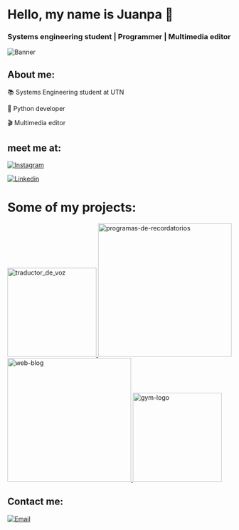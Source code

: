 # Hello, my name is Juanpa 👋
### Systems engineering student | Programmer | Multimedia editor

![Banner](https://github.com/user-attachments/assets/5d1119d4-1b9b-46a2-b717-3a405318471b)


## About me:

📚 Systems Engineering student at UTN

🐍 Python developer

🎬 Multimedia editor

## meet me at:
[![Instagram](https://img.shields.io/badge/Instagram-IamJuanpax-00FFFF?style=for-the-badge&logo=instagram&logoColor=white&labelColor=101010)](https://www.instagram.com/iamjuanpax/)

[![Linkedin](https://img.shields.io/badge/Linkedin-IamJuanpax-00FFFF?style=for-the-badge&logo=linkedin&logoColor=white&labelColor=101010)](https://www.linkedin.com/in/juan-pablo-britos/)

# Some of my projects:

<a href="https://github.com/IamJuanpax/Traductor-de-voz">
    <img src="https://github.com/user-attachments/assets/d2e1b463-9a7d-48cc-8c94-be74084fea36" alt="traductor_de_voz" width="200" />
</a>

<a href="https://github.com/IamJuanpax/API_de_tareas">
  <img src="https://github.com/user-attachments/assets/1a9ad049-9718-44e6-b75a-de8f2bc90157" alt="programas-de-recordatorios" width="300" />
</a>

<a href="https://github.com/IamJuanpax/Web-Blog">
  <img src="https://github.com/user-attachments/assets/5314c538-28b1-412c-a15d-f43ac4e22cdb" alt="web-blog" width="278" />
</a>

<a href="https://github.com/IamJuanpax/Gym-Web">
  <img src="https://github.com/user-attachments/assets/9bd23e58-c656-492c-836c-2d038a1addbd" alt="gym-logo" width="200" />
</a>


## Contact me:

[![Email](https://img.shields.io/badge/Email-Send_me_message-orange?style=for-the-badge&logo=gmail&logoColor=white&labelColor=101010)](https://mail.google.com/mail/?view=cm&fs=1&to=jubritos20@gmail.com)
